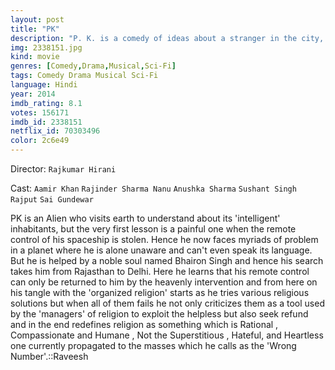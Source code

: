 ```yaml
---
layout: post
title: "PK"
description: "P. K. is a comedy of ideas about a stranger in the city, who asks questions that no one has asked before. They are innocent, child-like questions, but they bring about catastrophic answers. People who are set in their ways for generations, are forced to reappraise their world when they see it from PK's innocent eyes. In the process PK makes loyal friends and powerful foes. Mends broken lives and angers the establishment. P. K..."
img: 2338151.jpg
kind: movie
genres: [Comedy,Drama,Musical,Sci-Fi]
tags: Comedy Drama Musical Sci-Fi 
language: Hindi
year: 2014
imdb_rating: 8.1
votes: 156171
imdb_id: 2338151
netflix_id: 70303496
color: 2c6e49
---
```

Director: `Rajkumar Hirani`  

Cast: `Aamir Khan` `Rajinder Sharma Nanu` `Anushka Sharma` `Sushant Singh Rajput` `Sai Gundewar` 

PK is an Alien who visits earth to understand about its 'intelligent' inhabitants, but the very first lesson is a painful one when the remote control of his spaceship is stolen. Hence he now faces myriads of problem in a planet where he is alone unaware and can't even speak its language. But he is helped by a noble soul named Bhairon Singh and hence his search takes him from Rajasthan to Delhi. Here he learns that his remote control can only be returned to him by the heavenly intervention and from here on his tangle with the 'organized religion' starts as he tries various religious solutions but when all of them fails he not only criticizes them as a tool used by the 'managers' of religion to exploit the helpless but also seek refund and in the end redefines religion as something which is Rational , Compassionate and Humane , Not the Superstitious , Hateful, and Heartless one currently propagated to the masses which he calls as the 'Wrong Number'.::Raveesh